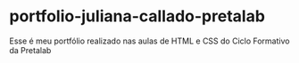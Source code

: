 # portfolio-juliana-callado-pretalab
Esse é meu portfólio realizado nas aulas de HTML e CSS do Ciclo Formativo da Pretalab
